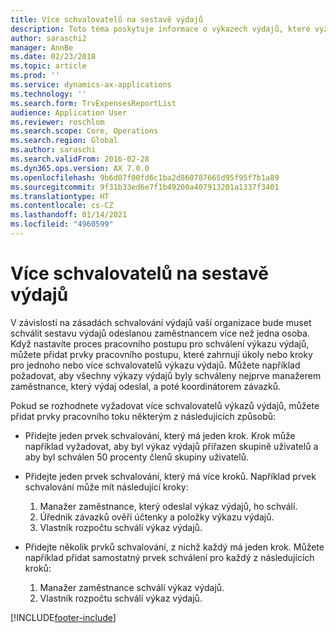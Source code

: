 ```yaml
---
title: Více schvalovatelů na sestavě výdajů
description: Toto téma poskytuje informace o výkazech výdajů, které vyžadují schválení více osobami.
author: saraschi2
manager: AnnBe
ms.date: 02/23/2018
ms.topic: article
ms.prod: ''
ms.service: dynamics-ax-applications
ms.technology: ''
ms.search.form: TrvExpensesReportList
audience: Application User
ms.reviewer: roschlom
ms.search.scope: Core, Operations
ms.search.region: Global
ms.author: saraschi
ms.search.validFrom: 2016-02-28
ms.dyn365.ops.version: AX 7.0.0
ms.openlocfilehash: 9b6d07f00fd6c1ba2d860787665d95f95f7b1a89
ms.sourcegitcommit: 9f31b33ed6e7f1b49200a407913201a1337f3401
ms.translationtype: HT
ms.contentlocale: cs-CZ
ms.lasthandoff: 01/14/2021
ms.locfileid: "4960599"
---
```

# <a name="multiple-approvers-on-an-expense-report"></a>Více schvalovatelů na sestavě výdajů

V závislosti na zásadách schvalování výdajů vaší organizace bude muset schválit sestavu výdajů odeslanou zaměstnancem více než jedna osoba. Když nastavíte proces pracovního postupu pro schválení výkazu výdajů, můžete přidat prvky pracovního postupu, které zahrnují úkoly nebo kroky pro jednoho nebo více schvalovatelů výkazu výdajů. Můžete například požadovat, aby všechny výkazy výdajů byly schváleny nejprve manažerem zaměstnance, který výdaj odeslal, a poté koordinátorem závazků.

Pokud se rozhodnete vyžadovat více schvalovatelů výkazů výdajů, můžete přidat prvky pracovního toku některým z následujících způsobů:

- Přidejte jeden prvek schvalování, který má jeden krok. Krok může například vyžadovat, aby byl výkaz výdajů přiřazen skupině uživatelů a aby byl schválen 50 procenty členů skupiny uživatelů.
- Přidejte jeden prvek schvalování, který má více kroků. Například prvek schvalování může mít následující kroky:

    1. Manažer zaměstnance, který odeslal výkaz výdajů, ho schválí.
    2. Úředník závazků ověří účtenky a položky výkazu výdajů.
    3. Vlastník rozpočtu schválí výkaz výdajů.

- Přidejte několik prvků schvalování, z nichž každý má jeden krok. Můžete například přidat samostatný prvek schválení pro každý z následujících kroků:

    1. Manažer zaměstnance schválí výkaz výdajů.
    2. Vlastník rozpočtu schválí výkaz výdajů.


[!INCLUDE[footer-include](../includes/footer-banner.md)]